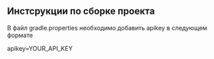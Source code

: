 ## Инстсрукции по сборке проекта

В файл gradle.properties необходимо добавить apikey в следующем формате

apikey=YOUR_API_KEY